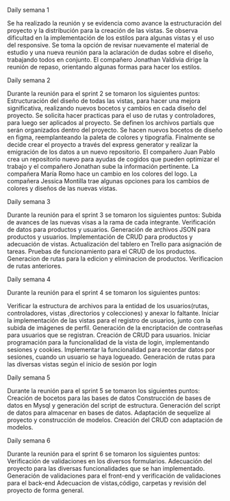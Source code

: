 
Daily semana 1

Se ha realizado la reunión y se evidencia como avance la estructuración del proyecto y la distribución para la creación de las vistas. 
Se observa dificultad en la implementación de los estilos para algunas vistas y el uso del responsive.
Se toma la opción de revisar nuevamente el material de estudio y una nueva reunión para la aclaración de dudas sobre el diseño, trabajando todos en conjunto.
El compañero Jonathan Valdivia dirige la reunión de repaso, orientando algunas formas para hacer los estilos.



Daily semana 2

Durante la reunión para el sprint 2 se tomaron los siguientes puntos:
Estructuración del diseño de todas las vistas, para hacer una mejora significativa, realizando nuevos bocetos y cambios en cada diseño del proyecto.
Se solicita hacer practicas para el uso de rutas y controladores, para luego ser aplicados al proyecto.
Se definen los archivos partials que serán organizados dentro del proyecto.
Se hacen nuevos bocetos de diseño en figma, reemplanteando la paleta de colores y tipografía.
Finalmente se decide crear el proyecto a través del express generator y realizar la emigración de los datos a un nuevo repositorio.
El compañero Juan Pablo crea un repositorio nuevo para ayudas de cogidos que pueden optimizar el trabajo y el compañero Jonathan sube la información pertinente.
La compañera María Romo hace un cambio en los colores del logo.
La compañera Jessica Montilla trae algunas opciones para los cambios de colores y diseños de las nuevas vistas.




Daily semana 3

Durante la reunión para el sprint 3 se tomaron los siguientes puntos:
Subida de avances de las nuevas visas a la rama de cada integrante.
Verificación de datos para productos y usuarios.
Generación de archivos JSON para productos y usuarios.
Implementación de CRUD para productos y adecuación de vistas.
Actualización del tablero en Trello para asignación de tareas.
Pruebas de funcionamiento para el CRUD de los productos.
Generacion de rutas para la edicion y eliminacion de productos.
Verificacion de rutas anteriores.


Daily semana 4

Durante la reunión para el sprint 4 se tomaron los siguientes puntos:

Verificar la estructura de archivos para la entidad de los usuarios(rutas, controladores, vistas ,directorios y colecciones) y anexar lo faltante.
Iniciar la implementación de las vistas para el registro de usuarios, junto con la subida de imágenes de perfil.
Generación de la encriptación de contraseñas para usuarios que se registran.
Creación de CRUD para usuarios.
Iniciar programación para la funcionalidad de la vista de login, implementando sesiones y cookies.
Implementar la funcionalidad para recordar datos por sesiones, cuando un usuario se haya logueado.
Generación de rutas para las diversas vistas según el inicio de sesión por login


Daily semana 5

Durante la reunión para el sprint 5 se tomaron los siguientes puntos:
Creación de bocetos para las bases de datos
Construcción de bases de datos en Mysql y generación del script de estructura.
Generación del script de datos para almacenar en bases de datos.
Adaptación de sequelize al proyecto y construcción de modelos.
Creación del CRUD con adaptación de modelos.

Daily semana 6

Durante la reunión para el sprint 6 se tomaron los siguientes puntos:
Verificación de validaciones en los diversos formularios.
Adecuación del proyecto para las diversas funcionalidades que se han implementado.
Generación de validaciones para el front-end y verificación de validaciones para el back-end
Adecuacion de vistas,código, carpetas y revisión del proyecto de forma general.
